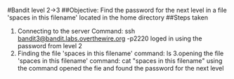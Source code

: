#Bandit level 2->3
##Objective: Find the password for the next level in a file 'spaces in this filename' located in the home directory
##Steps taken
1. Connecting to the server
   Command: ssh bandit3@bandit.labs.overthewire.org -p2220
   loged in using the password from level 2
2. Finding the file 'spaces in this filename'
   command: ls
3.opening the file 'spaces in this filename'
   command: cat "spaces in this filename"
   using the command opened the fie and found the password for the next level

